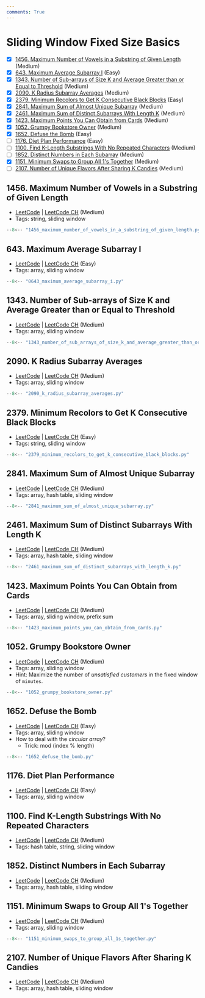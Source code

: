```yaml
---
comments: True
---
```


# Sliding Window Fixed Size Basics

- [x] [1456. Maximum Number of Vowels in a Substring of Given Length](https://leetcode.cn/problems/maximum-number-of-vowels-in-a-substring-of-given-length/) (Medium)
- [x] [643. Maximum Average Subarray I](https://leetcode.cn/problems/maximum-average-subarray-i/) (Easy)
- [x] [1343. Number of Sub-arrays of Size K and Average Greater than or Equal to Threshold](https://leetcode.cn/problems/number-of-sub-arrays-of-size-k-and-average-greater-than-or-equal-to-threshold/) (Medium)
- [x] [2090. K Radius Subarray Averages](https://leetcode.cn/problems/k-radius-subarray-averages/) (Medium)
- [x] [2379. Minimum Recolors to Get K Consecutive Black Blocks](https://leetcode.cn/problems/minimum-recolors-to-get-k-consecutive-black-blocks/) (Easy)
- [x] [2841. Maximum Sum of Almost Unique Subarray](https://leetcode.cn/problems/maximum-sum-of-almost-unique-subarray/) (Medium)
- [x] [2461. Maximum Sum of Distinct Subarrays With Length K](https://leetcode.cn/problems/maximum-sum-of-distinct-subarrays-with-length-k/) (Medium)
- [x] [1423. Maximum Points You Can Obtain from Cards](https://leetcode.cn/problems/maximum-points-you-can-obtain-from-cards/) (Medium)
- [x] [1052. Grumpy Bookstore Owner](https://leetcode.cn/problems/grumpy-bookstore-owner/) (Medium)
- [x] [1652. Defuse the Bomb](https://leetcode.cn/problems/defuse-the-bomb/) (Easy)
- [ ] [1176. Diet Plan Performance](https://leetcode.cn/problems/diet-plan-performance/) (Easy)
- [ ] [1100. Find K-Length Substrings With No Repeated Characters](https://leetcode.cn/problems/find-k-length-substrings-with-no-repeated-characters/) (Medium)
- [ ] [1852. Distinct Numbers in Each Subarray](https://leetcode.cn/problems/distinct-numbers-in-each-subarray/) (Medium)
- [x] [1151. Minimum Swaps to Group All 1's Together](https://leetcode.cn/problems/minimum-swaps-to-group-all-1s-together/) (Medium)
- [ ] [2107. Number of Unique Flavors After Sharing K Candies](https://leetcode.cn/problems/number-of-unique-flavors-after-sharing-k-candies/) (Medium)

## 1456. Maximum Number of Vowels in a Substring of Given Length

-   [LeetCode](https://leetcode.com/problems/maximum-number-of-vowels-in-a-substring-of-given-length/) | [LeetCode CH](https://leetcode.cn/problems/maximum-number-of-vowels-in-a-substring-of-given-length/) (Medium)
-   Tags: string, sliding window

```python title="1456. Maximum Number of Vowels in a Substring of Given Length"
--8<-- "1456_maximum_number_of_vowels_in_a_substring_of_given_length.py"
```

## 643. Maximum Average Subarray I

-   [LeetCode](https://leetcode.com/problems/maximum-average-subarray-i/) | [LeetCode CH](https://leetcode.cn/problems/maximum-average-subarray-i/) (Easy)
-   Tags: array, sliding window

```python title="643. Maximum Average Subarray I"
--8<-- "0643_maximum_average_subarray_i.py"
```

## 1343. Number of Sub-arrays of Size K and Average Greater than or Equal to Threshold

-   [LeetCode](https://leetcode.com/problems/number-of-sub-arrays-of-size-k-and-average-greater-than-or-equal-to-threshold/) | [LeetCode CH](https://leetcode.cn/problems/number-of-sub-arrays-of-size-k-and-average-greater-than-or-equal-to-threshold/) (Medium)
-   Tags: array, sliding window

```python title="1343. Number of Sub-arrays of Size K and Average Greater than or Equal to Threshold"
--8<-- "1343_number_of_sub_arrays_of_size_k_and_average_greater_than_or_equal_to_threshold.py"
```

## 2090. K Radius Subarray Averages

-   [LeetCode](https://leetcode.com/problems/k-radius-subarray-averages/) | [LeetCode CH](https://leetcode.cn/problems/k-radius-subarray-averages/) (Medium)
-   Tags: array, sliding window

```python title="2090. K Radius Subarray Averages"
--8<-- "2090_k_radius_subarray_averages.py"
```

## 2379. Minimum Recolors to Get K Consecutive Black Blocks

-   [LeetCode](https://leetcode.com/problems/minimum-recolors-to-get-k-consecutive-black-blocks/) | [LeetCode CH](https://leetcode.cn/problems/minimum-recolors-to-get-k-consecutive-black-blocks/) (Easy)
-   Tags: string, sliding window

```python title="2379. Minimum Recolors to Get K Consecutive Black Blocks"
--8<-- "2379_minimum_recolors_to_get_k_consecutive_black_blocks.py"
```

## 2841. Maximum Sum of Almost Unique Subarray

-   [LeetCode](https://leetcode.com/problems/maximum-sum-of-almost-unique-subarray/) | [LeetCode CH](https://leetcode.cn/problems/maximum-sum-of-almost-unique-subarray/) (Medium)
-   Tags: array, hash table, sliding window

```python title="2841. Maximum Sum of Almost Unique Subarray"
--8<-- "2841_maximum_sum_of_almost_unique_subarray.py"
```

## 2461. Maximum Sum of Distinct Subarrays With Length K

-   [LeetCode](https://leetcode.com/problems/maximum-sum-of-distinct-subarrays-with-length-k/) | [LeetCode CH](https://leetcode.cn/problems/maximum-sum-of-distinct-subarrays-with-length-k/) (Medium)
-   Tags: array, hash table, sliding window

```python title="2461. Maximum Sum of Distinct Subarrays With Length K"
--8<-- "2461_maximum_sum_of_distinct_subarrays_with_length_k.py"
```

## 1423. Maximum Points You Can Obtain from Cards

-   [LeetCode](https://leetcode.com/problems/maximum-points-you-can-obtain-from-cards/) | [LeetCode CH](https://leetcode.cn/problems/maximum-points-you-can-obtain-from-cards/) (Medium)
-   Tags: array, sliding window, prefix sum

```python title="1423. Maximum Points You Can Obtain from Cards"
--8<-- "1423_maximum_points_you_can_obtain_from_cards.py"
```

## 1052. Grumpy Bookstore Owner

-   [LeetCode](https://leetcode.com/problems/grumpy-bookstore-owner/) | [LeetCode CH](https://leetcode.cn/problems/grumpy-bookstore-owner/) (Medium)
-   Tags: array, sliding window
-   Hint: Maximize the number of _unsatisfied customers_ in the fixed window of `minutes`.

```python title="1052. Grumpy Bookstore Owner"
--8<-- "1052_grumpy_bookstore_owner.py"
```

## 1652. Defuse the Bomb

-   [LeetCode](https://leetcode.com/problems/defuse-the-bomb/) | [LeetCode CH](https://leetcode.cn/problems/defuse-the-bomb/) (Easy)
-   Tags: array, sliding window
-   How to deal with the _circular array_?
    -   Trick: mod (index % length)

```python title="1652. Defuse the Bomb"
--8<-- "1652_defuse_the_bomb.py"
```

## 1176. Diet Plan Performance

-   [LeetCode](https://leetcode.com/problems/diet-plan-performance/) | [LeetCode CH](https://leetcode.cn/problems/diet-plan-performance/) (Easy)
-   Tags: array, sliding window

## 1100. Find K-Length Substrings With No Repeated Characters

-   [LeetCode](https://leetcode.com/problems/find-k-length-substrings-with-no-repeated-characters/) | [LeetCode CH](https://leetcode.cn/problems/find-k-length-substrings-with-no-repeated-characters/) (Medium)
-   Tags: hash table, string, sliding window

## 1852. Distinct Numbers in Each Subarray

-   [LeetCode](https://leetcode.com/problems/distinct-numbers-in-each-subarray/) | [LeetCode CH](https://leetcode.cn/problems/distinct-numbers-in-each-subarray/) (Medium)
-   Tags: array, hash table, sliding window

## 1151. Minimum Swaps to Group All 1's Together

-   [LeetCode](https://leetcode.com/problems/minimum-swaps-to-group-all-1s-together/) | [LeetCode CH](https://leetcode.cn/problems/minimum-swaps-to-group-all-1s-together/) (Medium)
-   Tags: array, sliding window

```python title="1151. Minimum Swaps to Group All 1's Together"
--8<-- "1151_minimum_swaps_to_group_all_1s_together.py"
```

## 2107. Number of Unique Flavors After Sharing K Candies

-   [LeetCode](https://leetcode.com/problems/number-of-unique-flavors-after-sharing-k-candies/) | [LeetCode CH](https://leetcode.cn/problems/number-of-unique-flavors-after-sharing-k-candies/) (Medium)
-   Tags: array, hash table, sliding window
